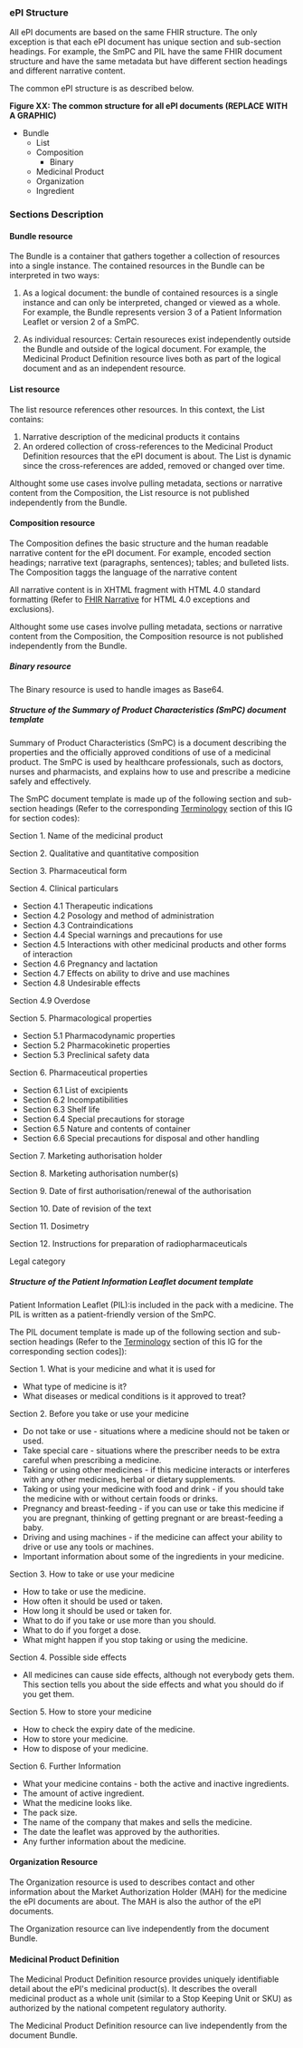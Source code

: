### ePI Structure

All ePI documents are based on the same FHIR structure. The only exception is that each ePI document has unique section and sub-section headings. For example, the SmPC and PIL have the same FHIR document structure and have the same metadata but have different section headings and different narrative content.

The common ePI structure is as described below.

**Figure XX: The common structure for all ePI documents (REPLACE WITH A GRAPHIC)**
- Bundle
  - List
  - Composition
    - Binary
  - Medicinal Product
  - Organization
  - Ingredient

### Sections Description
#### Bundle resource
The Bundle is a container that gathers together a collection of resources into a single instance. The contained resources in the Bundle can be interpreted in two ways:

1. As a logical document: the bundle of contained resources is a single instance and can only be interpreted, changed or viewed as a whole. For example, the Bundle represents version 3 of a Patient Information Leaflet or version 2 of a SmPC.

2. As individual resources: Certain resoureces exist independently outside the Bundle and outside of the logical document. For example, the Medicinal Product Definition resource lives both as part of the logical document and as an independent resource. 

#### List resource
The list resource references other resources. In this context, the List contains:
1. Narrative description of the medicinal products it contains
2. An ordered collection of cross-references to the Medicinal Product Definition resources that the ePI document is about. The List is dynamic since the cross-references are added, removed or changed over time.

Althought some use cases involve pulling metadata, sections or narrative content from the Composition, the List resource is not published independently from the Bundle.

#### Composition resource
The Composition defines the basic structure and the human readable narrative content for the ePI document. For example, encoded section headings; narrative text (paragraphs, sentences); tables; and bulleted lists. The Composition taggs the language of the narrative content

All narrative content is in XHTML fragment with HTML 4.0 standard formatting (Refer to [FHIR Narrative](http://build.fhir.org/narrative.html#xhtml) for HTML 4.0 exceptions and exclusions). 

Althought some use cases involve pulling metadata, sections or narrative content from the Composition, the Composition resource is not published independently from the Bundle.

##### Binary resource
The Binary resource is used to handle images as Base64.

##### Structure of the Summary of Product Characteristics (SmPC) document template

Summary of Product Characteristics (SmPC) is a document describing the properties and the officially approved conditions of use of a medicinal product. The SmPC is used by healthcare professionals, such as doctors, nurses and pharmacists, and explains how to use and prescribe a medicine safely and effectively.

The SmPC document template is made up of the following section and sub-section headings (Refer to the corresponding [Terminology](http://build.fhir.org/ig/hl7-eu/gravitate-health/terminology.html) section of this IG for section codes):

Section 1. Name of the medicinal product

Section 2. Qualitative and quantitative composition

Section 3. Pharmaceutical form

Section 4. Clinical particulars
- Section 4.1 Therapeutic indications
- Section 4.2 Posology and method of administration
- Section 4.3 Contraindications
- Section 4.4 Special warnings and precautions for use
- Section 4.5 Interactions with other medicinal products and other forms of interaction
- Section 4.6 Pregnancy and lactation
- Section 4.7 Effects on ability to drive and use machines
- Section 4.8 Undesirable effects

Section 4.9 Overdose

Section 5. Pharmacological properties
- Section 5.1 Pharmacodynamic properties
- Section 5.2 Pharmacokinetic properties
- Section 5.3 Preclinical safety data

Section 6. Pharmaceutical properties
- Section 6.1 List of excipients
- Section 6.2 Incompatibilities
- Section 6.3 Shelf life
- Section 6.4 Special precautions for storage
- Section 6.5 Nature and contents of container
- Section 6.6 Special precautions for disposal and other handling

Section 7. Marketing authorisation holder

Section 8. Marketing authorisation number(s)

Section 9. Date of first authorisation/renewal of the authorisation

Section 10. Date of revision of the text

Section 11. Dosimetry

Section 12. Instructions for preparation of radiopharmaceuticals

Legal category


##### Structure of the Patient Information Leaflet document template

Patient Information Leaflet (PIL):is included in the pack with a medicine. The PIL is written as a patient-friendly version of the SmPC.

The PIL document template is made up of the following section and sub-section headings (Refer to the [Terminology](http://build.fhir.org/ig/hl7-eu/gravitate-health/terminology.html) section of this IG for the corresponding section codes]):

Section 1. What is your medicine and what it is used for
-	What type of medicine is it?
-	What diseases or medical conditions is it approved to treat?

Section 2. Before you take or use your medicine
-	Do not take or use - situations where a medicine should not be taken or used.
-	Take special care - situations where the prescriber needs to be extra careful when prescribing a medicine.
-	Taking or using other medicines - if this medicine interacts or interferes with any other medicines, herbal or dietary supplements.
-	Taking or using your medicine with food and drink - if you should take the medicine with or without certain foods or drinks.
-	Pregnancy and breast-feeding - if you can use or take this medicine if you are pregnant, thinking of getting pregnant or are breast-feeding a baby.
-	Driving and using machines - if the medicine can affect your ability to drive or use any tools or machines.
-	Important information about some of the ingredients in your medicine.

Section 3. How to take or use your medicine
-	How to take or use the medicine.
-	How often it should be used or taken.
-	How long it should be used or taken for.
-	What to do if you take or use more than you should.
-	What to do if you forget a dose.
-	What might happen if you stop taking or using the medicine.

Section 4. Possible side effects
-	All medicines can cause side effects, although not everybody gets them. This section tells you about the side effects and what you should do if you get them.

Section 5. How to store your medicine
-	How to check the expiry date of the medicine.
-	How to store your medicine.
-	How to dispose of your medicine.

Section 6. Further Information
-	What your medicine contains - both the active and inactive ingredients.
-	The amount of active ingredient.
-	What the medicine looks like.
-	The pack size.
-	The name of the company that makes and sells the medicine.
-	The date the leaflet was approved by the authorities.
-	Any further information about the medicine.

#### Organization Resource
The Organization resource is used to describes contact and other information about the Market Authorization Holder (MAH) for the medicine the ePI documents are about. The MAH is also the author of the ePI documents.

The Organization resource can live independently from the document Bundle.

#### Medicinal Product Definition

The Medicinal Product Definition resource provides uniquely identifiable detail about the ePI's medicinal product(s). It describes the overall medicinal product as a whole unit (similar to a Stop Keeping Unit or SKU) as authorized by the national competent regulatory authority.

The Medicinal Product Definition resource can live independently from the document Bundle.
